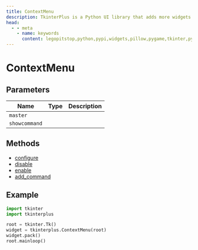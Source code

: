 ```yaml
---
title: ContextMenu
description: TkinterPlus is a Python UI library that adds more widgets to Tkinter
head:
  - - meta
    - name: keywords
      content: legopitstop,python,pypi,widgets,pillow,pygame,tkinter,pythonpackage
---
```


# ContextMenu

## Parameters

| Name          | Type | Description |
| ------------- | ---- | ----------- |
| `master`      |      |             |
| `showcommand` |      |             |

## Methods

- [configure](#configure)
- [disable](#disable)
- [enable](#enable)
- [add_command](#add_command)

## Example

```py
import tkinter
import tkinterplus

root = tkinter.Tk()
widget = tkinterplus.ContextMenu(root)
widget.pack()
root.mainloop()
```
